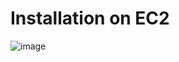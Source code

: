 # Installation on EC2
![image](https://github.com/user-attachments/assets/97931193-3bb7-4ee4-84b8-59d8b12c5ff5)
